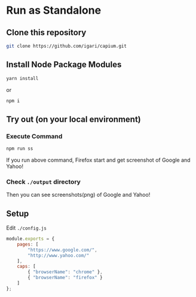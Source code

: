 # Run as Standalone

## Clone this repository
```sh
git clone https://github.com/igari/capium.git
````

## Install Node Package Modules
```sh
yarn install
````
or
```sh
npm i
````

## Try out (on your local environment)

### Execute Command

```bash
npm run ss
```
If you run above command, Firefox start and get screenshot of Google and Yahoo!


### Check `./output` directory
Then you can see screenshots(png) of Google and Yahoo!

## Setup

Edit `./config.js`

```js
module.exports = {
	pages: [
		"https://www.google.com/",
		"http://www.yahoo.com/"
	],
	caps: [
		{ "browserName": "chrome" },
		{ "browserName": "firefox" }
	]
};
```
